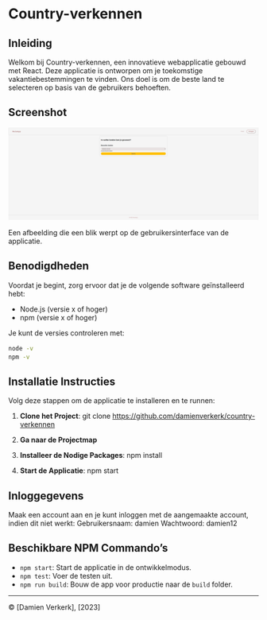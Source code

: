 # Country-verkennen

## Inleiding

Welkom bij Country-verkennen, een innovatieve webapplicatie gebouwd met React. Deze applicatie is ontworpen om je toekomstige vakantiebestemmingen te vinden. Ons doel is om de beste land te selecteren op basis van de gebruikers behoeften.

## Screenshot

![Screenshot van de applicatie](https://github.com/damienverkerk/country-verkennen/blob/main/src/assets/images/Screenshot.png?raw=true)

Een afbeelding die een blik werpt op de gebruikersinterface van de applicatie.

## Benodigdheden

Voordat je begint, zorg ervoor dat je de volgende software geïnstalleerd hebt:

- Node.js (versie x of hoger)
- npm (versie x of hoger)

Je kunt de versies controleren met:

```bash
node -v
npm -v
```

## Installatie Instructies
Volg deze stappen om de applicatie te installeren en te runnen:

1. **Clone het Project**: git clone https://github.com/damienverkerk/country-verkennen
2. **Ga naar de Projectmap**
3. **Installeer de Nodige Packages**: npm install

4. **Start de Applicatie**: npm start

## Inloggegevens
Maak een account aan en je kunt inloggen met de aangemaakte account, indien dit niet werkt:
Gebruikersnaam: damien
Wachtwoord: damien12

## Beschikbare NPM Commando’s
- `npm start`: Start de applicatie in de ontwikkelmodus.
- `npm test`: Voer de testen uit.
- `npm run build`: Bouw de app voor productie naar de `build` folder.

---

© [Damien Verkerk], [2023]
